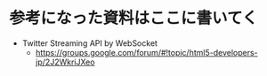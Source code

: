 # 参考になった資料はここに書いてく

- Twitter Streaming API by WebSocket
  - https://groups.google.com/forum/#!topic/html5-developers-jp/2J2WkriJXeo
